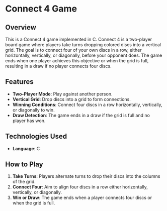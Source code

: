 # Connect 4 Game

## Overview

This is a Connect 4 game implemented in C. Connect 4 is a two-player board game where players take turns dropping colored discs into a vertical grid. The goal is to connect four of your own discs in a row, either horizontally, vertically, or diagonally, before your opponent does. The game ends when one player achieves this objective or when the grid is full, resulting in a draw if no player connects four discs.

## Features

- **Two-Player Mode**: Play against another person.
- **Vertical Grid**: Drop discs into a grid to form connections.
- **Winning Conditions**: Connect four discs in a row horizontally, vertically, or diagonally to win.
- **Draw Detection**: The game ends in a draw if the grid is full and no player has won.

## Technologies Used

- **Language**: C

## How to Play

1. **Take Turns**: Players alternate turns to drop their discs into the columns of the grid.
2. **Connect Four**: Aim to align four discs in a row either horizontally, vertically, or diagonally.
3. **Win or Draw**: The game ends when a player connects four discs or when the grid is full.
